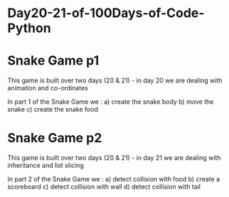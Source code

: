 # Day20-21-of-100Days-of-Code-Python
# Snake Game p1

This game is built over two days (20 & 21) - in day 20 we are dealing with animation and co-ordinates

In part 1 of the Snake Game we :
a) create the snake body
b) move the snake
c) create the snake food

# Snake Game p2

This game is built over two days (20 & 21) - in day 21 we are dealing with inheritance and list slicing

In part 2 of the Snake Game we :
a) detect collision with food
b) create a scoreboard
c) detect collision with wall
d) detect collision with tail
